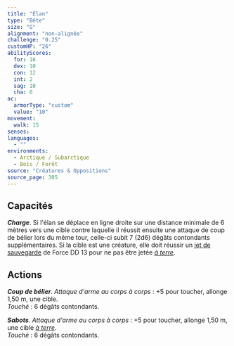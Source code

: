 ```yaml
---
title: "Élan"
type: "Bête"
size: "G"
alignment: "non-alignée"
challenge: "0.25"
customHP: "26"
abilityScores:
  for: 16
  dex: 10
  con: 12
  int: 2
  sag: 10
  cha: 6
ac:
  armorType: "custom"
  value: "10"
movement:
  walk: 15
senses:
languages:
  - ""
environments:
  - Arctique / Subarctique
  - Bois / Forêt
source: "Créatures & Oppositions"
source_page: 305
---
```

## Capacités
_**Charge**_. Si l'élan se déplace en ligne droite sur une distance minimale de 6 mètres vers une cible contre laquelle il réussit ensuite une attaque de coup de bélier lors du même tour, celle-ci subit 7 (2d6) dégâts contondants supplémentaires. Si la cible est une créature, elle doit réussir un [jet de sauvegarde](/utiliser-les-caracteristiques/#jets-de-sauvegarde) de Force DD 13 pour ne pas être jetée [_à terre_](/gerer-la-sante-du-personnage/#a-terre).

## Actions
_**Coup de bélier**_. _Attaque d'arme au corps à corps_ : +5 pour toucher, allonge 1,50 m, une cible.  
_Touché_ : 6 dégâts contondants.

_**Sabots**_. _Attaque d'arme au corps à corps_ : +5 pour toucher, allonge 1,50 m, une cible [_à terre_](/gerer-la-sante-du-personnage/#a-terre).  
_Touché_ : 6 dégâts contondants.
